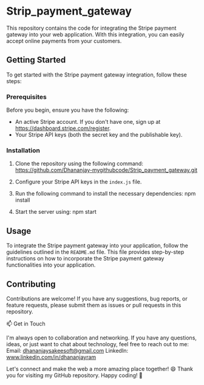 # Strip_payment_gateway

This repository contains the code for integrating the Stripe payment gateway into your web application. With this integration, you can easily accept online payments from your customers.

## Getting Started

To get started with the Stripe payment gateway integration, follow these steps:

### Prerequisites

Before you begin, ensure you have the following:

- An active Stripe account. If you don't have one, sign up at https://dashboard.stripe.com/register.
- Your Stripe API keys (both the secret key and the publishable key).

### Installation

1. Clone the repository using the following command:
   https://github.com/Dhananjay-mygithubcode/Strip_payment_gateway.git

2. Configure your Stripe API keys in the `index.js` file.

3. Run the following command to install the necessary dependencies:
   npm install
   
5. Start the server using:
   npm start

## Usage

To integrate the Stripe payment gateway into your application, follow the guidelines outlined in the `README.md` file. This file provides step-by-step instructions on how to incorporate the Stripe payment gateway functionalities into your application.

## Contributing

Contributions are welcome! If you have any suggestions, bug reports, or feature requests, please submit them as issues or pull requests in this repository.

📫 Get in Touch

I'm always open to collaboration and networking. If you have any questions, ideas, or just want to chat about technology, feel free to reach out to me: Email: dhananjaysakeesoft@gmail.com LinkedIn: www.linkedin.com/in/dhananjayram

Let's connect and make the web a more amazing place together! 😄 Thank you for visiting my GitHub repository. Happy coding! 🚀



